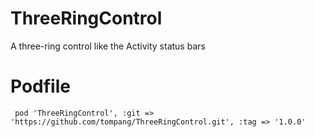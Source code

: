 # ThreeRingControl
A three-ring control like the Activity status bars


# Podfile
`  pod 'ThreeRingControl', :git => 'https://github.com/tompang/ThreeRingControl.git', :tag => '1.0.0'
`
